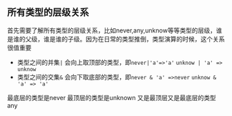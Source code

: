 ## 所有类型的层级关系
首先需要了解所有类型的层级关系，比如never,any,unknow等等类型的层级，谁是谁的父级，谁是谁的子级。因为在日常的类型推倒，类型演算的时候，这个关系很值重要
- 类型之间的并集`|` 会向上取顶部的类型，即`never|'a'=>'a'`  `unknow | 'a' => unknow`
- 类型之间的交集`&` 会向下取底部的类型，即`never & 'a' =>never` `unknow & 'a' => 'a'`

最底层的类型是never 最顶层的类型是unknown 又是最顶层又是最底层的类型any